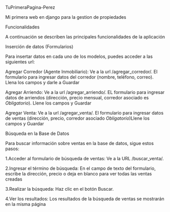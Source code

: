 TuPrimeraPagina-Perez

Mi primera web en django para la gestion de propiedades

Funcionalidades

A continuación se describen las principales funcionalidades de la aplicación

Inserción de datos (Formularios)

Para insertar datos en cada uno de los modelos, puedes acceder a las siguientes url:

Agregar Corredor (Agente Inmobiliario): Ve a la url /agregar_corredor/. El formulario para ingresar datos del corredor (nombre, teléfono, correo). Llena los campos y darle a Guardar

Agregar Arriendo: Ve a la url /agregar_arriendo/. EL formulario para ingresar datos de arriendos (dirección, precio mensual, corredor asociado es *Obligatorio*). Llene los campos y Guardar

Agregar Venta: Ve a la url /agregar_venta/. El formulario para ingresar datos de ventas (dirección, precio, corredor asociado *Obligatorio*)Llene los campos y Guardar

Búsqueda en la Base de Datos

Para buscar información sobre ventas en la base de datos, sigue estos pasos:

1.Acceder al formulario de búsqueda de ventas: Ve a la URL /buscar_venta/.

2.Ingresar el término de búsqueda: En el campo de texto del formulario, escribe la dirección, precio o deja en blanco para ver todas las ventas creadas

3.Realizar la búsqueda: Haz clic en el botón Buscar.

4.Ver los resultados: Los resultados de la búsqueda de ventas se mostrarán en la misma página
